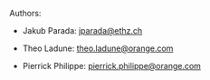 Authors:

* Jakub Parada: jparada@ethz.ch

* Theo Ladune: theo.ladune@orange.com

* Pierrick Philippe: pierrick.philippe@orange.com

